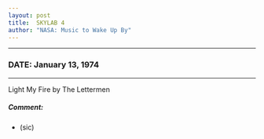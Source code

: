 ```yaml
---
layout: post
title:  SKYLAB 4
author: "NASA: Music to Wake Up By"
---
```


----
### DATE: January 13, 1974
----
Light My Fire by The Lettermen

##### Comment:
* (sic)
